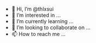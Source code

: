 - 👋 Hi, I’m @thlxsui
- 👀 I’m interested in ...
- 🌱 I’m currently learning ...
- 💞️ I’m looking to collaborate on ...
- 📫 How to reach me ...

<!---
thlxsui/thlxsui is a ✨ special ✨ repository because its `README.md` (this file) appears on your GitHub profile.
You can click the Preview link to take a look at your changes.

THanks sui and github
--->
